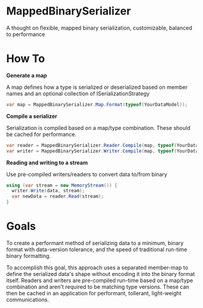 # MappedBinarySerializer
 A thought on flexible, mapped binary serialization, customizable, balanced to performance

 # How To

 **Generate a map**

 A map defines how a type is serialized or deserialized based on member names and an optional collection of ISerializationStrategy
 ```C#
 var map = MappedBinarySerializer.Map.Format(typeof(YourDataModel));
 ```

 **Compile a serializer**

 Serialization is compiled based on a map/type combination. These should be cached for performance.
 ```C#
 var reader = MappedBinarySerializer.Reader.Compile(map, typeof(YourDataModel));
 var writer = MappedBinarySerializer.Writer.Compile(map, typeof(YourDataModel));
 ```

 **Reading and writing to a stream**

 Use pre-compiled writers/readers to convert data to/from binary
 ```C#
 using (var stream = new MemoryStream()) {
   writer.Write(data, stream);
   var newData = reader.Read(stream);
 }
 ```

# Goals

To create a performant method of serializing data to a minimum,
binary format with data-version tolerance,
and the speed of traditional run-time binary formatting.

To accomplish this goal, this approach uses a separated member-map
to define the serialized data's shape without encoding it into the binary
format itself. Readers and writers are pre-compiled run-time based on
a map/type combination and aren't required to be matching type versions. 
These can then be cached in an application for performant, tollerant, 
light-weight communications.
